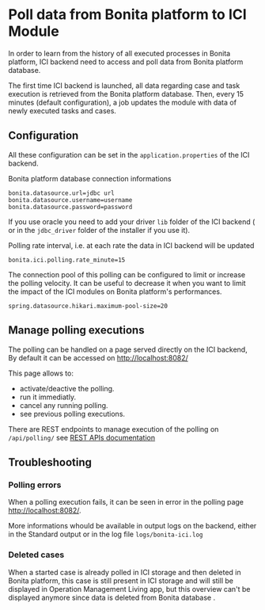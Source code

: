 # Poll data from Bonita platform to ICI Module

In order to learn from the history of all executed processes in Bonita platform, ICI backend need to access and poll data from Bonita platform database.

The first time ICI backend is launched, all data regarding case and task execution is retrieved from the Bonita platform database. Then, every 15 minutes (default configuration), a job updates the module with data of newly executed tasks and cases.

## Configuration

All these configuration can be set in the `application.properties` of the ICI backend.

Bonita platform database connection informations
```
bonita.datasource.url=jdbc url
bonita.datasource.username=username
bonita.datasource.password=password
```

If you use oracle you need to add your driver `lib` folder of the ICI backend ( or in the `jdbc_driver` folder of the  installer if you use it).

Polling rate interval, i.e. at each rate the data in ICI backend will be updated
```
bonita.ici.polling.rate_minute=15
```

The connection pool of this polling can be configured to limit or increase the polling velocity.
It can be useful to decrease it when you want to limit the impact of the ICI modules on Bonita platform's performances.
```
spring.datasource.hikari.maximum-pool-size=20
```

## Manage polling executions

The polling can be handled on a page served directly on the ICI backend, By default it can be accessed on [http://localhost:8082/](http://localhost:8082/)

This page allows to:
* activate/deactive the polling.
* run it immediatly.
* cancel any running polling.
* see previous polling executions.

There are REST endpoints to manage execution of the polling on `/api/polling/` see [REST APIs documentation](./rest_api.md)

## Troubleshooting

### Polling errors

When a polling execution fails, it can be seen in error in the polling page [http://localhost:8082/](http://localhost:8082/).

More informations whould be available in output logs on the backend, either in the Standard output or in the log file `logs/bonita-ici.log`
 
### Deleted cases

When a started case is already polled in ICI storage and then deleted in Bonita platform, this case is still present 
in ICI storage and will still be displayed in Operation Management Living app, but this overview can't be displayed 
anymore since data is deleted from Bonita database .   
